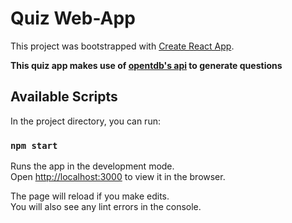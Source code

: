 # Quiz Web-App

This project was bootstrapped with [Create React App](https://github.com/facebook/create-react-app).

**This quiz app makes use of [opentdb's api](https://opentdb.com/browse.php) to generate questions**

## Available Scripts

In the project directory, you can run:

### `npm start`

Runs the app in the development mode.\
Open [http://localhost:3000](http://localhost:3000) to view it in the browser.

The page will reload if you make edits.\
You will also see any lint errors in the console.
